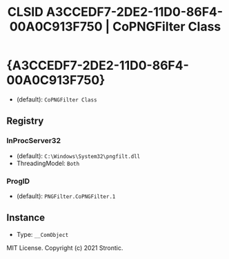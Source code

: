 ﻿---
title: "CLSID A3CCEDF7-2DE2-11D0-86F4-00A0C913F750 | CoPNGFilter Class"
excerpt: What is COM-Object CLSID A3CCEDF7-2DE2-11D0-86F4-00A0C913F750?
---

# {A3CCEDF7-2DE2-11D0-86F4-00A0C913F750}

* (default): `CoPNGFilter Class`

## Registry


### InProcServer32

* (default): `C:\Windows\System32\pngfilt.dll`
* ThreadingModel: `Both`

### ProgID

* (default): `PNGFilter.CoPNGFilter.1`

## Instance

* Type: `__ComObject`

MIT License. Copyright (c) 2021 Strontic.


